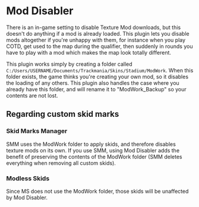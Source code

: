 # Mod Disabler

There is an in-game setting to disable Texture Mod downloads, but this doesn't do anything if a mod is already loaded. This plugin lets you disable mods altogether if you're unhappy with them, for instance when you play COTD, get used to the map during the qualifier, then suddenly in rounds you have to play with a mod which makes the map look totally different.

This plugin works simply by creating a folder called `C:/Users/USERNAME/Documents/Trackmania/Skins/Stadium/ModWork`. When this folder exists, the game thinks you're creating your own mod, so it disables the loading of any others. This plugin also handles the case where you already have this folder, and will rename it to "ModWork_Backup" so your contents are not lost.

## Regarding custom skid marks

### Skid Marks Manager
SMM uses the ModWork folder to apply skids, and therefore disables texture mods on its own. If you use SMM, using Mod Disabler adds the benefit of preserving the contents of the ModWork folder (SMM deletes everything when removing all custom skids).

### Modless Skids
Since MS does not use the ModWork folder, those skids will be unaffected by Mod Disabler.